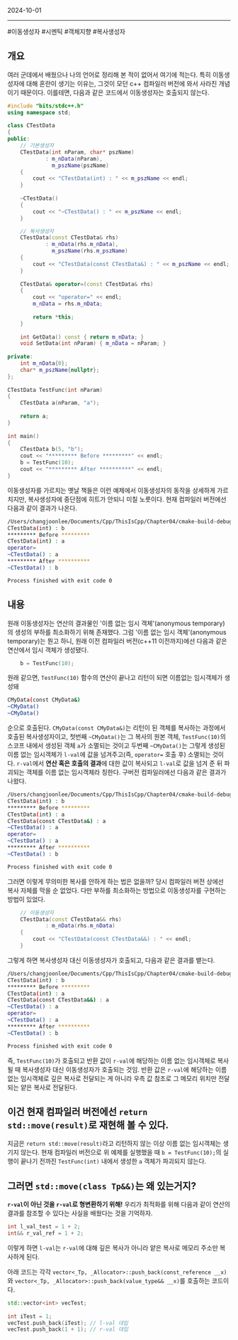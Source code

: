 

2024-10-01

----
#이동생성자 #시멘틱 #객체지향 #복사생성자 

## 개요
여러 군데에서 배웠으나 나의 언어로 정리해 본 적이 없어서 여기에 적는다. 
특히 이동생성자에 대해 혼란이 생기는 이유는, 그것이 모던 c++ 컴파일러 버전에 와서 사라진 개념이기 때문이다. 
이를테면, 다음과 같은 코드에서 이동생성자는 호출되지 않는다. 
```cpp
#include "bits/stdc++.h"  
using namespace std;  
  
class CTestData  
{  
public:  
	// 기본생성자
    CTestData(int nParam, char* pszName)  
            : m_nData(nParam),  
              m_pszName(pszName)  
    {  
        cout << "CTestData(int) : " << m_pszName << endl;  
    }  
  
    ~CTestData()  
    {  
        cout << "~CTestData() : " << m_pszName << endl;  
    }  

	// 복사생성자
    CTestData(const CTestData& rhs)  
            : m_nData(rhs.m_nData),  
              m_pszName(rhs.m_pszName)  
    {  
        cout << "CTestData(const CTestData&) : " << m_pszName << endl;  
    }  
  
    CTestData& operator=(const CTestData& rhs)  
    {  
        cout << "operator=" << endl;  
        m_nData = rhs.m_nData;  
  
        return *this;  
    }  
    
    int GetData() const { return m_nData; }  
    void SetData(int nParam) { m_nData = nParam; }  
  
private:  
    int m_nData{0};  
    char* m_pszName{nullptr};  
};  
  
CTestData TestFunc(int nParam)  
{  
    CTestData a(nParam, "a");  
  
    return a;  
}  
  
int main()  
{  
    CTestData b(5, "b");  
    cout << "********* Before *********" << endl;  
    b = TestFunc(10);  
    cout << "********* After **********" << endl;  
}
```

이동생성자를 가르치는 옛날 책들은 이런 예제에서 이동생성자의 동작을 상세하게 가르치지만, 복사생성자에 중단점에 히트가 안되니 미칠 노릇이다. 
현재 컴파일러 버전에선 다음과 같이 결과가 나온다. 
```bash
/Users/changjoonlee/Documents/Cpp/ThisIsCpp/Chapter04/cmake-build-debug/TempObject
CTestData(int) : b
********* Before *********
CTestData(int) : a
operator=
~CTestData() : a
********* After **********
~CTestData() : b

Process finished with exit code 0
```

## 내용
원래 이동생성자는 연산의 결과물인 '이름 없는 임시 객체'(anonymous temporary)의 생성의 부하를 최소화하기 위해 존재했다. 
그럼 '이름 없는 임시 객체'(anonymous temporary)는 뭔고 하니, 
원래 이전 컴파일러 버전(c++11 이전까지)에선 다음과 같은 연산에서 임시 객체가 생성됐다.
```cpp
    b = TestFunc(10);  
```

원래 같으면, `TestFunc(10)` 함수의 연산이 끝나고 리턴이 되면 이름없는 임시객체가 생성돼 
```bash
CMyData(const CMyData&)
~CMyData()
~CMyData()
```
순으로 호출된다. 
`CMyData(const CMyData&)`는 리턴이 된 객체를 복사하는 과정에서 호출된 복사생성자이고, 
첫번째 `~CMyData()`는 그 복사의 원본 객체, `TestFunc(10)`의 스코프 내에서 생성된 객체 `a`가 소멸되는 것이고 
두번째 `~CMyData()`는 그렇게 생성된 이름 없는 임시객체가 `l-val`에 값을 넘겨주고(즉, `operator=` 호출 후) 소멸되는 것이다. 
`r-val`에서 **연산 혹은 호출의 결과**에 대한 값이 복사되고 `l-val`로 값을 넘겨 준 뒤 파괴되는 객체를 이름 없는 임시객체라 칭한다. 
구버전 컴파일러에선 다음과 같은 결과가 나왔다. 
```bash
/Users/changjoonlee/Documents/Cpp/ThisIsCpp/Chapter04/cmake-build-debug/TempObject
CTestData(int) : b
********* Before *********
CTestData(int) : a
CTestData(const CTestData&) : a
~CTestData() : a
operator=
~CTestData() : a
********* After **********
~CTestData() : b

Process finished with exit code 0
```

그러면 이렇게 무의미한 복사를 안하게 하는 법은 없을까?
당시 컴파일러 버전 상에선 복사 자체를 막을 순 없었다.
다만 부하를 최소화하는 방법으로 이동생성자를 구현하는 방법이 있었다. 
```cpp
	// 이동생성자
    CTestData(const CTestData&& rhs)
            : m_nData(rhs.m_nData)
    {  
        cout << "CTestData(const CTestData&&) : " << endl;  
    }  
```

그렇게 하면 복사생성자 대신 이동생성자가 호출되고, 다음과 같은 결과를 뱉는다. 
```bash
/Users/changjoonlee/Documents/Cpp/ThisIsCpp/Chapter04/cmake-build-debug/TempObject
CTestData(int) : b
********* Before *********
CTestData(int) : a
CTestData(const CTestData&&) : a
~CTestData() : a
operator=
~CTestData() : a
********* After **********
~CTestData() : b

Process finished with exit code 0
```

즉, `TestFunc(10)`가 호출되고 
반환 값이 `r-val`에 해당하는 이름 없는 임시객체로 복사될 때 
복사생성자 대신 이동생성자가 호출되는 것임.
반환 값은 `r-val`에 해당하는 이름 없는 임시객체로 깊은 복사로 전달되는 게 아니라 우측 값 참조로 그 메모리 위치만 전달되는 얕은 복사로 전달된다. 

## 이건 현재 컴파일러 버전에선 `return std::move(result)`로 재현해 볼 수 있다. 
지금은 `return std::move(result)`라고 리턴하지 않는 이상 이름 없는 임시객체는 생기지 않는다. 
현재 컴파일러 버전으로 위 예제를 실행했을 때 `b = TestFunc(10);`의 실행이 끝나기 전까진 `TestFunc(int)` 내에서 생성한 `a` 객체가 파괴되지 않는다. 

## 그러면 `std::move(class Tp&&)`는 왜 있는거지?
**`r-val`이 아닌 것을 `r-val`로 형변환하기 위해!**
우리가 최적화를 위해 다음과 같이 연산의 결과를 참조할 수 있다는 사실을 배웠다는 것을 기억하자.
```cpp
int l_val_test = 1 + 2;
int&& r_val_ref = 1 + 2;
```

이렇게 하면 `l-val`는 `r-val`에 대해 깊은 복사가 아니라 얕은 복사로 
메모리 주소만 복사하게 된다. 

아래 코드는 각각 
`vector<_Tp, _Allocator>::push_back(const_reference __x)`와 
`vector<_Tp, _Allocator>::push_back(value_type&& __x)`를 호출하는 코드이다. 
```cpp
std::vector<int> vecTest;  
  
int iTest = 1;  
vecTest.push_back(iTest); // l-val 대입
vecTest.push_back(1 + 1); // r-val 대입
```

